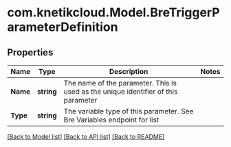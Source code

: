 # com.knetikcloud.Model.BreTriggerParameterDefinition
## Properties

Name | Type | Description | Notes
------------ | ------------- | ------------- | -------------
**Name** | **string** | The name of the parameter. This is used as the unique identifier of this parameter | 
**Type** | **string** | The variable type of this parameter. See Bre Variables endpoint for list | 

[[Back to Model list]](../README.md#documentation-for-models) [[Back to API list]](../README.md#documentation-for-api-endpoints) [[Back to README]](../README.md)

